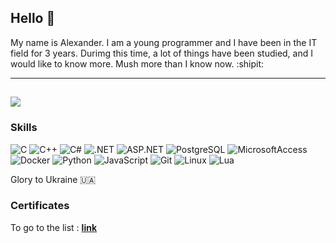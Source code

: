 
## Hello 👋
 My name is Alexander. I am a young programmer and I have been in the IT field for 3 years.
 Durimg this time, a lot of things have been studied, and I would like to know more. Mush more than I know now. :shipit:

---
![](https://www.icegif.com/wp-content/uploads/2022/02/icegif-978.gif)
---

### Skills 
![C](https://img.shields.io/badge/-C-A8B9CC?style=flat-square&logo=c&logoColor=black)
![C++](https://img.shields.io/badge/-C++-00599C?style=flat-square&logo=c%2B%2B&logoColor=white)
![C#](https://img.shields.io/badge/-C%23-239120?style=flat-square&logo=csharp&logoColor=white)
![.NET](https://img.shields.io/badge/-.NET%20(Framework%20and%20Core)-512BD4?style=flat-square&logo=.NET&logoColor=white)
![ASP.NET](https://img.shields.io/badge/-ASP.NET-512BD4?style=flat-square&logo=.NET&logoColor=white)
![PostgreSQL](https://img.shields.io/badge/-PostgreSQL-4169E1?style=flat-square&logo=postgresql&logoColor=white)
![MicrosoftAccess](https://img.shields.io/badge/-MicrosoftAccess-A4373A?style=flat-square&logo=microsoftaccess&logoColor=white)
![Docker](https://img.shields.io/badge/-Docker-2496ED?style=flat-square&logo=docker&logoColor=white)
![Python](https://img.shields.io/badge/-Python-3776AB?style=flat-square&logo=python&logoColor=white)
![JavaScript](https://img.shields.io/badge/-JavaScript-F7DF1E?style=flat-square&logo=javascript&logoColor=black)
![Git](https://img.shields.io/badge/-Git-F05032?style=flat-square&logo=git&logoColor=white)
![Linux](https://img.shields.io/badge/-Linux-FCC624?style=flat-square&logo=linux&logoColor=black)
![Lua](https://img.shields.io/badge/-Lua-2C2D72?style=flat-square&logo=lua&logoColor=white)

Glory to Ukraine 🇺🇦

### Certificates

To go to the list : **[link](https://github.com/PalmaLuv/PalmaLuv/blob/main/CERTIFICATES.md)**

